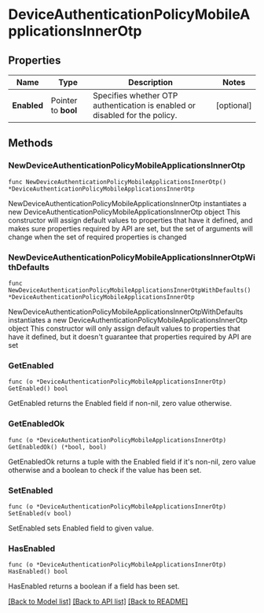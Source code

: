 # DeviceAuthenticationPolicyMobileApplicationsInnerOtp

## Properties

Name | Type | Description | Notes
------------ | ------------- | ------------- | -------------
**Enabled** | Pointer to **bool** | Specifies whether OTP authentication is enabled or disabled for the policy. | [optional] 

## Methods

### NewDeviceAuthenticationPolicyMobileApplicationsInnerOtp

`func NewDeviceAuthenticationPolicyMobileApplicationsInnerOtp() *DeviceAuthenticationPolicyMobileApplicationsInnerOtp`

NewDeviceAuthenticationPolicyMobileApplicationsInnerOtp instantiates a new DeviceAuthenticationPolicyMobileApplicationsInnerOtp object
This constructor will assign default values to properties that have it defined,
and makes sure properties required by API are set, but the set of arguments
will change when the set of required properties is changed

### NewDeviceAuthenticationPolicyMobileApplicationsInnerOtpWithDefaults

`func NewDeviceAuthenticationPolicyMobileApplicationsInnerOtpWithDefaults() *DeviceAuthenticationPolicyMobileApplicationsInnerOtp`

NewDeviceAuthenticationPolicyMobileApplicationsInnerOtpWithDefaults instantiates a new DeviceAuthenticationPolicyMobileApplicationsInnerOtp object
This constructor will only assign default values to properties that have it defined,
but it doesn't guarantee that properties required by API are set

### GetEnabled

`func (o *DeviceAuthenticationPolicyMobileApplicationsInnerOtp) GetEnabled() bool`

GetEnabled returns the Enabled field if non-nil, zero value otherwise.

### GetEnabledOk

`func (o *DeviceAuthenticationPolicyMobileApplicationsInnerOtp) GetEnabledOk() (*bool, bool)`

GetEnabledOk returns a tuple with the Enabled field if it's non-nil, zero value otherwise
and a boolean to check if the value has been set.

### SetEnabled

`func (o *DeviceAuthenticationPolicyMobileApplicationsInnerOtp) SetEnabled(v bool)`

SetEnabled sets Enabled field to given value.

### HasEnabled

`func (o *DeviceAuthenticationPolicyMobileApplicationsInnerOtp) HasEnabled() bool`

HasEnabled returns a boolean if a field has been set.


[[Back to Model list]](../README.md#documentation-for-models) [[Back to API list]](../README.md#documentation-for-api-endpoints) [[Back to README]](../README.md)



